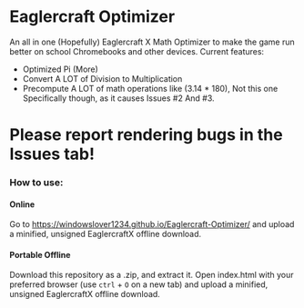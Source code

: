 # Eaglercraft Optimizer
An all in one (Hopefully) Eaglercraft X Math Optimizer to make the game run better on school Chromebooks and other devices.
Current features:
- Optimized Pi (More)
- Convert A LOT of Division to Multiplication
- Precompute A LOT of math operations like (3.14 * 180), Not this one Specifically though, as it causes Issues #2 And #3.
# Please report rendering bugs in the Issues tab!

### How to use:
#### Online
Go to https://windowslover1234.github.io/Eaglercraft-Optimizer/ and upload a minified, unsigned EaglercraftX offline download.

#### Portable Offline
Download this repository as a .zip, and extract it. Open index.html with your preferred browser (use `ctrl` + `O` on a new tab) and upload a minified, unsigned EaglercraftX offline download.